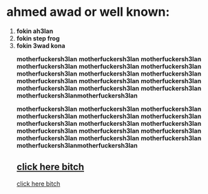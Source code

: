 <!DOCTYPE html>
<html>
  <head>
    <meta charset="utf-8">
    <title>motherfuckersh3lan</title>
  </head>
  <body>
    <h1>ahmed awad or well known: </h1>
 <ol>
  <li><strong>fokin ah3lan</strong></li>
  <li><strong>fokin step frog</strong></li>
  <li><strong>fokin 3wad kona</strong></li
 </ol>
 <p><strong>motherfuckersh3lan</strong> <strong>motherfuckersh3lan</strong>
<strong>motherfuckersh3lan</strong> <strong>motherfuckersh3lan</strong>
<strong>motherfuckersh3lan</strong>  <strong>motherfuckersh3lan</strong>
 <strong>motherfuckersh3lan</strong> <strong>motherfuckersh3lan</strong>
  <strong>motherfuckersh3lan</strong> <strong>motherfuckersh3lan</strong>
   <strong>motherfuckersh3lan</strong> <strong>motherfuckersh3lan</strong>
    <strong>motherfuckersh3lan</strong> <strong>motherfuckersh3lan</strong>
     <strong>motherfuckersh3lan</strong> <strong>motherfuckersh3lan</strong><strong>motherfuckersh3lan</strong>
 </p>
  <strong>motherfuckersh3lan</strong> <strong>motherfuckersh3lan</strong>
 <strong>motherfuckersh3lan</strong> <strong>motherfuckersh3lan</strong>
 <strong>motherfuckersh3lan</strong>  <strong>motherfuckersh3lan</strong>
  <strong>motherfuckersh3lan</strong> <strong>motherfuckersh3lan</strong>
   <strong>motherfuckersh3lan</strong> <strong>motherfuckersh3lan</strong>
    <strong>motherfuckersh3lan</strong> <strong>motherfuckersh3lan</strong>
     <strong>motherfuckersh3lan</strong> <strong>motherfuckersh3lan</strong>
      <strong>motherfuckersh3lan</strong> <strong>motherfuckersh3lan</strong><strong>motherfuckersh3lan</strong>
      <h2><a href="newpage.html">click here bitch</a></h2>
      <a href="newpage.html">click here bitch</a>

  </body>
</html>
